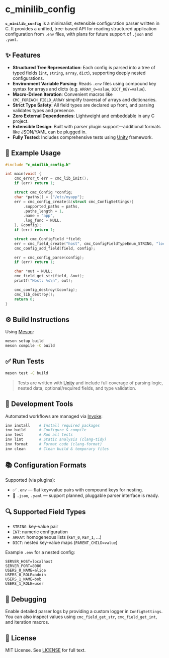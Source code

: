# c_minilib_config

**`c_minilib_config`** is a minimalist, extensible configuration parser written in C. It provides a unified, tree-based API for reading structured application configuration from `.env` files, with plans for future support of `.json` and `.yaml`.

## ✨ Features

- **Structured Tree Representation**: Each config is parsed into a tree of typed fields (`int`, `string`, `array`, `dict`), supporting deeply nested configurations.
- **Environment Variable Parsing**: Reads `.env` files using compound key syntax for arrays and dicts (e.g. `ARRAY_0=value`, `DICT_KEY=value`).
- **Macro-Driven Iteration**: Convenient macros like `CMC_FOREACH_FIELD_ARRAY` simplify traversal of arrays and dictionaries.
- **Strict Type Safety**: All field types are declared up front, and parsing validates types and presence.
- **Zero External Dependencies**: Lightweight and embeddable in any C project.
- **Extensible Design**: Built with parser plugin support—additional formats like JSON/YAML can be plugged in.
- **Fully Tested**: Includes comprehensive tests using [Unity](https://www.throwtheswitch.org/unity) framework.

## 🧠 Example Usage

```c
#include "c_minilib_config.h"

int main(void) {
    cmc_error_t err = cmc_lib_init();
    if (err) return 1;

    struct cmc_Config *config;
    char *paths[] = {"/etc/myapp"};
    err = cmc_config_create(&(struct cmc_ConfigSettings){
        .supported_paths = paths,
        .paths_length = 1,
        .name = "app",
        .log_func = NULL,
    }, &config);
    if (err) return 1;

    struct cmc_ConfigField *field;
    err = cmc_field_create("host", cmc_ConfigFieldTypeEnum_STRING, "localhost", true, &field);
    cmc_config_add_field(field, config);

    err = cmc_config_parse(config);
    if (err) return 1;

    char *out = NULL;
    cmc_field_get_str(field, &out);
    printf("Host: %s\n", out);

    cmc_config_destroy(&config);
    cmc_lib_destroy();
    return 0;
}
```

## ⚙️ Build Instructions

Using [Meson](https://mesonbuild.com):

```sh
meson setup build
meson compile -C build
```

## ✅ Run Tests

```sh
meson test -C build
```

> Tests are written with [Unity](https://www.throwtheswitch.org/unity) and include full coverage of parsing logic, nested data, optional/required fields, and type validation.

## 🧰 Development Tools

Automated workflows are managed via [Invoke](https://www.pyinvoke.org):

```sh
inv install    # Install required packages
inv build      # Configure & compile
inv test       # Run all tests
inv lint       # Static analysis (clang-tidy)
inv format     # Format code (clang-format)
inv clean      # Clean build & temporary files
```

## 📚 Configuration Formats

Supported (via plugins):

- ✅ `.env` — flat key=value pairs with compound keys for nesting.
- 🚧 `.json`, `.yaml` — support planned, pluggable parser interface is ready.

## 🔍 Supported Field Types

- `STRING`: key-value pair
- `INT`: numeric configuration
- `ARRAY`: homogeneous lists (`KEY_0`, `KEY_1`, ...)
- `DICT`: nested key-value maps (`PARENT_CHILD=value`)

Example `.env` for a nested config:

```env
SERVER_HOST=localhost
SERVER_PORT=8080
USERS_0_NAME=alice
USERS_0_ROLE=admin
USERS_1_NAME=bob
USERS_1_ROLE=user
```

## 🧪 Debugging

Enable detailed parser logs by providing a custom logger in `ConfigSettings`. You can also inspect values using `cmc_field_get_str`, `cmc_field_get_int`, and iteration macros.

## 📄 License

MIT License. See [LICENSE](LICENSE) for full text.

